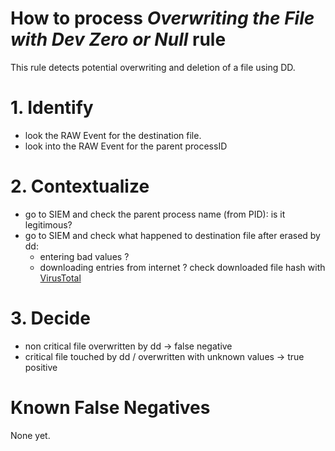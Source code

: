 # How to process *Overwriting the File with Dev Zero or Null* rule
This rule detects potential overwriting and deletion of a file using DD.

# 1. Identify
- look the RAW Event for the destination file.
- look into the RAW Event for the parent processID

# 2. Contextualize
- go to SIEM and check the parent process name (from PID): is it legitimous?
- go to SIEM and check what happened to destination file after erased by dd:
  - entering bad values ? 
  - downloading entries from internet ? check downloaded file hash with [VirusTotal](https://www.virustotal.com/gui/home/search)

# 3. Decide
- non critical file overwritten by dd &rarr; false negative
- critical file touched by dd / overwritten with unknown values &rarr; true positive

# Known False Negatives
None yet.

